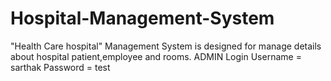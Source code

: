 # Hospital-Management-System
"Health Care hospital" Management System is designed for manage details about hospital patient,employee and rooms. 
ADMIN Login 
Username = sarthak
Password = test



